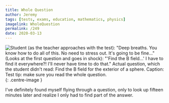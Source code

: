 ```yaml
---
title: Whole Question
author: Jeremy
tags: [tests, exams, education, mathematics, physics]
imagelink: WholeQuestion
permalink: /249
date: 2020-03-13
---
```


![Student (as the teacher approaches with the test): "Deep breaths. You know how to do all of this. No need to stress out. It's going to be fine..." (Looks at the first question and goes in shock): "'Find the B field...' I have to find it everywhere?! I'll never have time to do that." Actual question, which the student didn't read: Find the B field for the exterior of a sphere. Caption: Test tip: make sure you read the whole question.](https://res.cloudinary.com/dh3hm8pb7/image/upload/c_scale,q_auto:best/v1535842782/Handwaving/Published/WholeQuestion.png){: .centre-image }

I've definitely found myself flying through a question, only to look up fifteen minutes later and realize I only had to find part of the answer.
